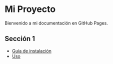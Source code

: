 # Mi Proyecto  
Bienvenido a mi documentación en GitHub Pages.

## Sección 1  
- [Guía de instalación](install.md)  
- [Uso](usage.md)  

